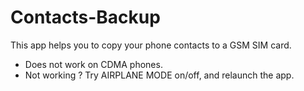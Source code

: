 Contacts-Backup
===============

This app helps you to copy your phone contacts to a GSM SIM card.
* Does not work on CDMA phones.
* Not working ? Try AIRPLANE MODE on/off, and relaunch the app.

